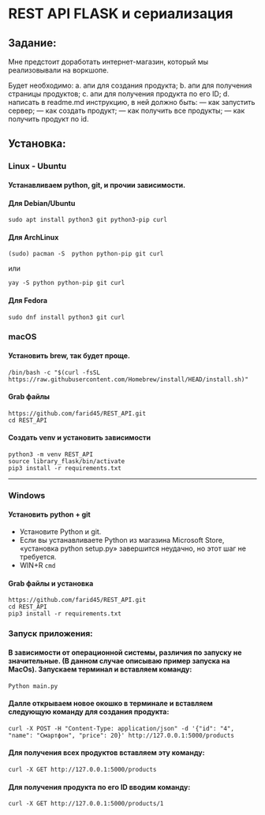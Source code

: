 # REST API FLASK и сериализация


## Задание:
Мне предстоит доработать интернет-магазин, который мы реализовывали на воркшопе.

Будет необходимо:
a. апи для создания продукта;
b. апи для получения страницы продуктов;
c. апи для получения продукта по его ID;
d. написать в readme.md инструкцию, в ней должно быть:
— как запустить сервер;
— как создать продукт;
— как получить все продукты;
— как получить продукт по id.


## Установка:

### Linux - Ubuntu

#### Устанавливаем python, git, и прочии зависимости.

#### Для Debian/Ubuntu
```
sudo apt install python3 git python3-pip curl
```
#### Для ArchLinux
```
(sudo) pacman -S  python python-pip git curl
```
или
```
yay -S python python-pip git curl
```

#### Для Fedora
```
sudo dnf install python3 git curl
```

### macOS

#### Установить brew, так будет проще.

```
/bin/bash -c "$(curl -fsSL https://raw.githubusercontent.com/Homebrew/install/HEAD/install.sh)"
```



#### Grab файлы 
```
https://github.com/farid45/REST_API.git
cd REST_API
```

#### Создать venv и установить зависимости
```
python3 -m venv REST_API
source library_flask/bin/activate
pip3 install -r requirements.txt
```

---------------------------------------------------------------------------------------------------------------

### Windows

#### Установить python + git
- Установите Python и git.
- Если вы устанавливаете Python из магазина Microsoft Store, «установка python setup.py» завершится неудачно, но этот шаг не требуется.
- WIN+R ```cmd```

#### Grab файлы и установка
```
https://github.com/farid45/REST_API.git
cd REST_API
pip3 install -r requirements.txt
```

### Запуск приложения:


#### В зависимости от операционной системы, различия по запуску не значительные. (В данном случае описываю пример запуска на MacOs). Запускаем терминал и вставляем команду:
```
Python main.py
```

#### Далле открываем новое окошко в терминале и вставляем следующую команду для создания продукта:
```
curl -X POST -H "Content-Type: application/json" -d '{"id": "4", "name": "Смартфон", "price": 20}' http://127.0.0.1:5000/products
```

#### Для получения всех продуктов вставляем эту команду:
```
curl -X GET http://127.0.0.1:5000/products
```

#### Для получения продукта по его ID вводим команду:
```
curl -X GET http://127.0.0.1:5000/products/1
```







